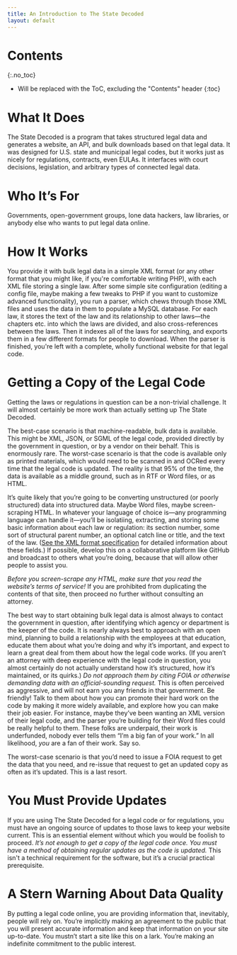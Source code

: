 ```yaml
---
title: An Introduction to The State Decoded
layout: default
---
```


# Contents
{:.no_toc}

* Will be replaced with the ToC, excluding the "Contents" header
{:toc}

# What It Does

The State Decoded is a program that takes structured legal data and generates a website, an API, and bulk downloads based on that legal data. It was designed for U.S. state and municipal legal codes, but it works just as nicely for regulations, contracts, even EULAs. It interfaces with court decisions, legislation, and arbitrary types of connected legal data.

# Who It’s For

Governments, open-government groups, lone data hackers, law libraries, or anybody else who wants to put legal data online.

# How It Works
You provide it with bulk legal data in a simple XML format (or any other format that you might like, if you're comfortable writing PHP), with each XML file storing a single law. After some simple site configuration (editing a config file, maybe making a few tweaks to PHP if you want to customize advanced functionality), you run a parser, which chews through those XML files and uses the data in them to populate a MySQL database. For each law, it stores the text of the law and its relationship to other laws—the chapters etc. into which the laws are divided, and also cross-references between the laws. Then it indexes all of the laws for searching, and exports them in a few different formats for people to download. When the parser is finished, you're left with a complete, wholly functional website for that legal code.

# Getting a Copy of the Legal Code

Getting the laws or regulations in question can be a non-trivial challenge. It will almost certainly be more work than actually setting up The State Decoded.

The best-case scenario is that machine-readable, bulk data is available. This might be XML, JSON, or SGML of the legal code, provided directly by the government in question, or by a vendor on their behalf. This is enormously rare. The worst-case scenario is that the code is available only as printed materials, which would need to be scanned in and OCRed every time that the legal code is updated. The reality is that 95% of the time, the data is available as a middle ground, such as in RTF or Word files, or as HTML.

It’s quite likely that you’re going to be converting unstructured (or poorly structured) data into structured data. Maybe Word files, maybe screen-scraping HTML. In whatever your language of choice is—any programming language can handle it—you’ll be isolatiing, extracting, and storing some basic information about each law or regulation: its section number, some sort of structural parent number, an optional catch line or title, and the text of the law. ([See the XML format specification](xml-format.html) for detailed information about these fields.) If possible, develop this on a collaborative platform like GitHub and broadcast to others what you’re doing, because that will allow other people to assist you.

*Before you screen-scrape any HTML, make sure that you read the website’s terms of service!* If you are prohibited from duplicating the contents of that site, then proceed no further without consulting an attorney.

The best way to start obtaining bulk legal data is almost always to contact the government in question, after identifying which agency or department is the keeper of the code. It is nearly always best to approach with an open mind, planning to build a relationship with the employees at that education, educate them about what you’re doing and why it’s important, and expect to learn a great deal from them about how the legal code works. (If you aren’t an attorney with deep experience with the legal code in question, you almost certainly do not actually understand how it’s structured, how it’s maintained, or its quirks.) *Do not approach them by citing FOIA or otherwise demanding data with an official-sounding request.* This is often perceived as aggressive, and will not earn you any friends in that government. Be friendly! Talk to them about how you can promote their hard work on the code by making it more widely available, and explore how you can make their job easier. For instance, maybe they’ve been wanting an XML version of their legal code, and the parser you’re building for their Word files could be really helpful to them. These folks are underpaid, their work is underfunded, nobody ever tells them “I’m a big fan of your work.” In all likelihood, *you* are a fan of their work. Say so.

The worst-case scenario is that you’d need to issue a FOIA request to get the data that you need, and re-issue that request to get an updated copy as often as it’s updated. This is a last resort.

# You Must Provide Updates

If you are using The State Decoded for a legal code or for regulations, you must have an ongoing source of updates to those laws to keep your website current. This is an essential element without which you would be foolish to proceed. *It’s not enough to get a copy of the legal code once. You must have a method of obtaining regular updates as the code is updated.* This isn't a technical requirement for the software, but it’s a crucial practical prerequisite.

# A Stern Warning About Data Quality

By putting a legal code online, you are providing information that, inevitably, people will rely on. You’re implicitly making an agreement to the public that you will present accurate information and keep that information on your site up-to-date. You mustn’t start a site like this on a lark. You’re making an indefinite commitment to the public interest.
